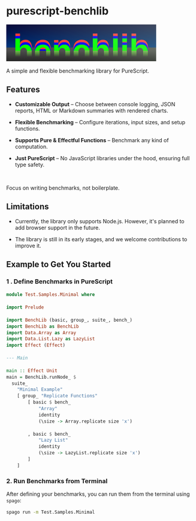 # purescript-benchlib

<img src="docs/logo.png" width="400"/>

A simple and flexible benchmarking library for PureScript. 

## Features

- __Customizable Output__ – Choose between console logging, JSON reports, HTML or Markdown summaries with rendered charts.

- __Flexible Benchmarking__ – Configure iterations, input sizes, and setup functions.

- __Supports Pure & Effectful Functions__ – Benchmark any kind of computation.

- __Just PureScript__ – No JavaScript libraries under the hood, ensuring full type safety.

<br>

Focus on writing benchmarks, not boilerplate. 

## Limitations

- Currently, the library only supports Node.js. However, it's planned to add browser support in the future.

- The library is still in its early stages, and we welcome contributions to improve it.


## Example to Get You Started

### 1 . Define Benchmarks in PureScript

```purescript
module Test.Samples.Minimal where

import Prelude

import BenchLib (basic, group_, suite_, bench_)
import BenchLib as BenchLib
import Data.Array as Array
import Data.List.Lazy as LazyList
import Effect (Effect)

--- Main

main :: Effect Unit
main = BenchLib.runNode_ $
  suite_
    "Minimal Example"
    [ group_ "Replicate Functions"
        [ basic $ bench_
            "Array"
            identity
            (\size -> Array.replicate size 'x')

        , basic $ bench_
            "Lazy List"
            identity
            (\size -> LazyList.replicate size 'x')
        ]
    ]
```

### 2. Run Benchmarks from Terminal

After defining your benchmarks, you can run them from the terminal using `spago`:

```bash
spago run -m Test.Samples.Minimal
```
